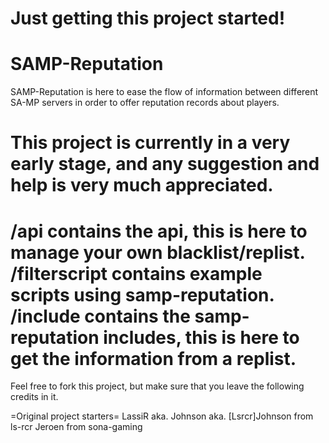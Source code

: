 Just getting this project started!
=======
SAMP-Reputation
=======
SAMP-Reputation is here to ease the flow of information between different SA-MP servers in order to offer reputation records about players.

This project is currently in a very early stage, and any suggestion and help is very much appreciated.
=======
/api contains the api, this is here to manage your own blacklist/replist.
/filterscript contains example scripts using samp-reputation.
/include contains the samp-reputation includes, this is here to get the information from a replist.
=======
Feel free to fork this project, but make sure that you leave the following credits in it.

=Original project starters=
LassiR aka. Johnson aka. [Lsrcr]Johnson from ls-rcr
Jeroen from sona-gaming
